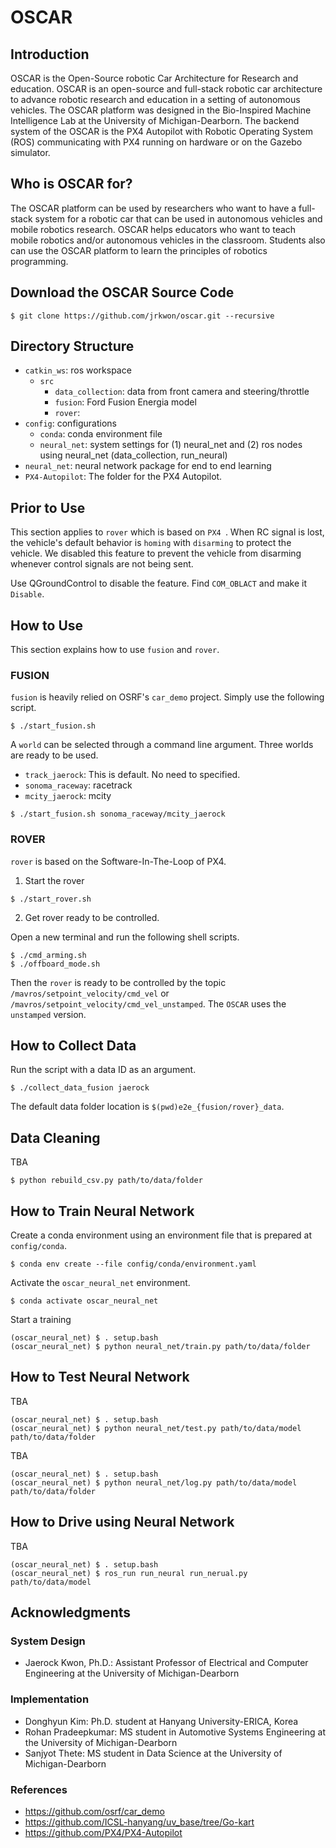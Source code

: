 # OSCAR

## Introduction

OSCAR is the Open-Source robotic Car Architecture for Research and education. OSCAR is an open-source and full-stack robotic car architecture to advance robotic research and education in a setting of autonomous vehicles.
The OSCAR platform was designed in the Bio-Inspired Machine Intelligence Lab at the University of Michigan-Dearborn. 
The backend system of the OSCAR is the PX4 Autopilot with Robotic Operating System (ROS) communicating with PX4 running on hardware or on the Gazebo simulator. 

## Who is OSCAR for?

The OSCAR platform can be used by researchers who want to have a full-stack system for a robotic car that can be used in autonomous vehicles and mobile robotics research.
OSCAR helps educators who want to teach mobile robotics and/or autonomous vehicles in the classroom. 
Students also can use the OSCAR platform to learn the principles of robotics programming.

## Download the OSCAR Source Code

```
$ git clone https://github.com/jrkwon/oscar.git --recursive
```

## Directory Structure
- `catkin_ws`: ros workspace
  - `src`
    - `data_collection`: data from front camera and steering/throttle
    - `fusion`: Ford Fusion Energia model
    - `rover`: 
- `config`: configurations
  - `conda`: conda environment file
  - `neural_net`: system settings for (1) neural_net and (2) ros nodes using neural_net (data_collection, run_neural) 
- `neural_net`: neural network package for end to end learning
- `PX4-Autopilot`: The folder for the PX4 Autopilot.

## Prior to Use

This section applies to `rover` which is based on `PX4 `. When RC signal is lost, the vehicle's default behavior is `homing` with `disarming` to protect the vehicle. 
We disabled this feature to prevent the vehicle from disarming whenever control signals are not being sent.

Use QGroundControl to disable the feature. Find `COM_OBLACT` and make it `Disable`.

## How to Use

This section explains how to use `fusion` and `rover`.

### FUSION

`fusion` is heavily relied on OSRF's `car_demo` project. Simply use the following script.

```
$ ./start_fusion.sh 
```

A `world` can be selected through a command line argument. Three worlds are ready to be used.
- `track_jaerock`: This is default. No need to specified.
- `sonoma_raceway`: racetrack
- `mcity_jaerock`: mcity

```
$ ./start_fusion.sh sonoma_raceway/mcity_jaerock
```

### ROVER 

`rover` is based on the Software-In-The-Loop of PX4.

1. Start the rover

```
$ ./start_rover.sh
```

2. Get rover ready to be controlled.

Open a new terminal and run the following shell scripts.
```
$ ./cmd_arming.sh
$ ./offboard_mode.sh
```

Then the `rover` is ready to be controlled by the topic `/mavros/setpoint_velocity/cmd_vel` or `/mavros/setpoint_velocity/cmd_vel_unstamped`. The `OSCAR` uses the `unstamped` version.

## How to Collect Data

Run the script with a data ID as an argument.
```
$ ./collect_data_fusion jaerock
```

The default data folder location is `$(pwd)e2e_{fusion/rover}_data`.

## Data Cleaning

TBA

```
$ python rebuild_csv.py path/to/data/folder
```

## How to Train Neural Network

Create a conda environment using an environment file that is prepared at `config/conda`.
```
$ conda env create --file config/conda/environment.yaml
```

Activate the `oscar_neural_net` environment. 
```
$ conda activate oscar_neural_net
```

Start a training
```
(oscar_neural_net) $ . setup.bash
(oscar_neural_net) $ python neural_net/train.py path/to/data/folder
```

## How to Test Neural Network

TBA
```
(oscar_neural_net) $ . setup.bash
(oscar_neural_net) $ python neural_net/test.py path/to/data/model path/to/data/folder
```

TBA
```
(oscar_neural_net) $ . setup.bash
(oscar_neural_net) $ python neural_net/log.py path/to/data/model path/to/data/folder
```

## How to Drive using Neural Network

TBA
```
(oscar_neural_net) $ . setup.bash
(oscar_neural_net) $ ros_run run_neural run_nerual.py path/to/data/model 
```

## Acknowledgments

### System Design

- Jaerock Kwon, Ph.D.: Assistant Professor of Electrical and Computer Engineering at the University of Michigan-Dearborn

### Implementation

- Donghyun Kim: Ph.D. student at Hanyang University-ERICA, Korea
- Rohan Pradeepkumar: MS student in Automotive Systems Engineering at the University of Michigan-Dearborn
- Sanjyot Thete: MS student in Data Science at the University of Michigan-Dearborn

### References

- https://github.com/osrf/car_demo
- https://github.com/ICSL-hanyang/uv_base/tree/Go-kart
- https://github.com/PX4/PX4-Autopilot